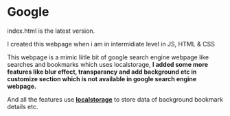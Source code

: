 # Google
index.html is the latest version.

I created this webpage when i am in intermidiate level in JS, HTML & CSS

This webpage is a mimic liitle bit of google search engine webpage like searches and bookmarks which uses localstorage,  <b>I added some more features like blur effect, transparancy and add background etc in customize section which is not available in google search engine webpage. </b>

And all the features use <b><u>localstorage</u></b> to store data of background bookmark details etc.
